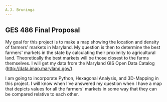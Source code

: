 ```yaml
---
A.J. Bruninga
---
```

GES 486 Final Proposal
---

My goal for this project is to make a map showing the location and density of farmers'
markets in Maryland. My question is then to determine the best farmers' markets
in the state by calculating their proximity to agricultural land. Theoretically
the best markets will be those closest to the farms themselves. I will get my data
from the Maryland GIS Open Data Catalog (http://data.imap.maryland.gov/).

I am going to incorporate Python, Hexagonal Analysis, and 3D-Mapping in this project.
I will know when I've answered my question when I have a map that depicts values
for all the farmers' markets in some way that they can be compared relative to each
other.

